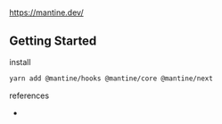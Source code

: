 #

<!-- Official Site -->

https://mantine.dev/

## Getting Started

install

```sh
yarn add @mantine/hooks @mantine/core @mantine/next
```

references

-
